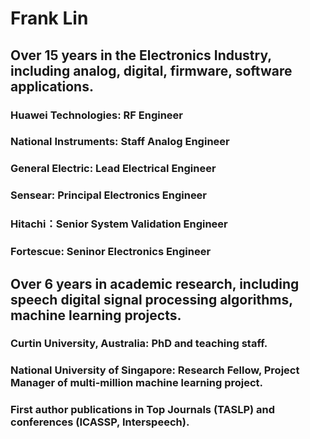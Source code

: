 # Frank Lin
## Over 15 years in the Electronics Industry, including analog, digital, firmware, software applications.
### Huawei Technologies: RF Engineer
### National Instruments: Staff Analog Engineer
### General Electric: Lead Electrical Engineer
### Sensear: Principal Electronics Engineer
### Hitachi：Senior System Validation Engineer
### Fortescue: Seninor Electronics Engineer

## Over 6 years in academic research, including speech digital signal processing algorithms, machine learning projects.
### Curtin University, Australia: PhD and teaching staff.
### National University of Singapore: Research Fellow, Project Manager of multi-million machine learning project. 
### First author publications in Top Journals (TASLP) and conferences (ICASSP, Interspeech).
